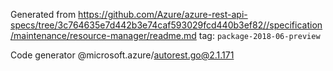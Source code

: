 Generated from https://github.com/Azure/azure-rest-api-specs/tree/3c764635e7d442b3e74caf593029fcd440b3ef82//specification/maintenance/resource-manager/readme.md tag: `package-2018-06-preview`

Code generator @microsoft.azure/autorest.go@2.1.171


